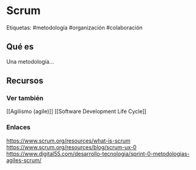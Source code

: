 # Scrum
Etiquetas: #metodología #organización #colaboración 

## Qué es
Una metodología...

## Recursos
### Ver también
[[Agilismo (agile)]]
[[Software Development Life Cycle]]

### Enlaces
https://www.scrum.org/resources/what-is-scrum
https://www.scrum.org/resources/blog/scrum-ux-0
https://www.digital55.com/desarrollo-tecnologia/sprint-0-metodologias-agiles-scrum/